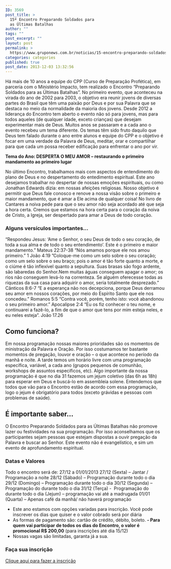 ```yaml
---
ID: 3569
post_title: >
  15º Encontro Preparando Soldados para
  as Últimas Batalhas
author: ""
tags: ""
post_excerpt: ""
layout: post
permalink: >
  https://www.gruponews.com.br/noticias/15-encontro-preparando-soldados-para-ultimas-batalhas
categories: categories
published: true
post_date: 2013-12-03 13:32:56
---
```

Há mais de 10 anos a equipe do CPP (Curso de Preparação Profética), em parceria com o Ministério Impacto, tem realizado o Encontro “Preparando Soldados para as Últimas Batalhas”. No primeiro evento, que aconteceu na virada do ano de 2002 para 2003, o objetivo era reunir jovens de diversas partes do Brasil que têm uma paixão por Deus e por sua Palavra que se destaca no meio da normalidade da maioria dos jovens. Desde 2012 a liderança do Encontro tem aberto o evento não só para jovens, mas para todos aqueles (de qualquer idade, exceto crianças) que desejam experimentar mais de Deus. Muitos anos se passaram e a cada ano o evento recebeu um tema diferente. Os temas têm sido fruto daquilo que Deus tem falado durante o ano entre alunos e equipe do CPP e o objetivo é focar em uma verdade da Palavra de Deus, meditar, orar e compartilhar para que cada um possa receber edificação para enfrentar o ano por vir.

<strong>Tema do Ano: DESPERTA O MEU AMOR – restaurando o primeiro mandamento ao primeiro lugar</strong>

No último Encontro, trabalhamos mais com aspectos de entendimento do plano de Deus e no despertamento do entedimento espiritual. Este ano desejamos trabalhar no despertar de nossas emoções espirituais, ou como Jonathan Edwards dizia: em nossas afeições religiosas. Nosso objetivo é permitir que Deus fale conosco e renove a nossa visão sobre o primeiro e maior mandamento, que é amar a Ele acima de qualquer coisa! No livro de Cantares a noiva pede para que o seu amor não seja acordado até que seja a hora certa. Cremos que estamos na hora certa para o coração da noiva de Cristo, a Igreja, ser despertado para amar a Deus de todo coração.
<h3>Alguns versículos importantes...</h3>
“Respondeu Jesus: ‘Ame o Senhor, o seu Deus de todo o seu coração, de toda a sua alma e de todo o seu entendimento’.
Este é o primeiro e maior mandamento.” Mateus 22:37-38
“Nós amamos porque ele nos amou primeiro.” 1 João 4:19
”Coloque-me como um selo sobre o seu coração; como um selo sobre o seu braço; pois o amor é tão forte quanto a morte, e o ciúme é tão inflexível quanto a sepultura. Suas brasas são fogo ardente, são labaredas do Senhor.Nem muitas águas conseguem apagar o amor; os rios não conseguem levá-lo na correnteza. Se alguém oferecesse todas as riquezas da sua casa para adquirir o amor, seria totalmente desprezado.” Cânticos 8:6-7
“E a esperança não nos decepciona, porque Deus derramou seu amor em nossos corações, por meio do Espírito Santo que ele nos concedeu.” Romanos 5:5
“Contra você, porém, tenho isto: você abandonou o seu primeiro amor.” Apocalipse 2:4
“Eu os fiz conhecer o teu nome, e continuarei a fazê-lo, a fim de que o amor que tens por mim esteja neles, e eu neles esteja”. João 17.26
<h2>Como funciona?</h2>
Em nossa programação nossas maiores prioridades são os momentos de ministração da Palavra e Oração. Por isso costumamos ter bastante momentos de pregação, louvor e oração – o que acontece no período da manhã e noite. A tarde temos um horário livre com uma programação específica, variável, a cada ano (grupos pequenos de comunhão, workshops de assuntos específicos, etc). Algo importante da nossa programação é que no dia 31 fazemos um jejum coletivo (das 6h as 18h) para esperar em Deus e buscá-lo em assembleia solene. Entendemos que todos que vão para o Encontro estão de acordo com essa programação, logo o jejum é obrigatório para todos (exceto grávidas e pessoas com problemas de saúde).
<h2>É importante saber…</h2>
O Encontro Preparando Soldados para as Últimas Batalhas não promove lazer ou festividades na sua programação. Por isso aconselhamos que os participantes sejam pessoas que estejam dispostas a ouvir pregação da Palavra e buscar ao Senhor. Este evento não é evangelístico, e sim um evento de aprofundamento espiritual.
<h3>Datas e Valores</h3>
Todo o encontro será de: 27/12 a 01/01/2013
27/12 (Sexta) – Jantar / Programação a noite
28/12 (Sábado) – Programação durante todo o dia
29/12 (Domingo) – Programação durante todo o dia
30/12 (Segunda) – Programação do durante todo o dia
31/12 (Terça) -  Programação do durante todo o dia (Jejum) – programação vai até a madrugada
01/01 (Quarta) – Apenas café da manhã/ não haverá programação

- Este ano estamos com opções variadas para inscrição. Você pode inscrever os dias que quiser e o valor cobrado será por diária
- As formas de pagamento são: cartão de crédito, débito, boleto.
<strong>- Para quem vai participar de todos os dias do Encontro, o valor é promocional R$ 200,00</strong> (para inscrições até dia 15/12)
- Nossas vagas são limitadas, garanta já a sua.
<h3>Faça sua inscrição</h3>
<a href="http://www.cppmontemor.com.br/encontro/">Clique aqui para fazer a inscrição</a>